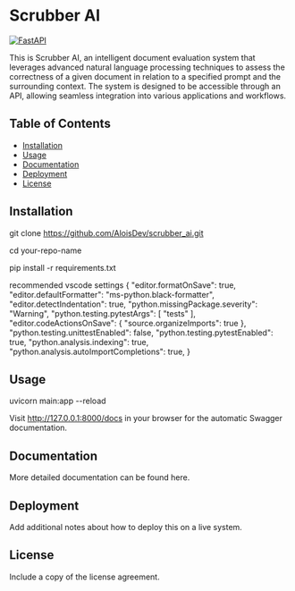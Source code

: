 # Scrubber AI

[![FastAPI](https://fastapi.tiangolo.com/img/logo-margin/logo-teal.png)](https://fastapi.tiangolo.com/)

This is Scrubber AI, an intelligent document evaluation system that leverages advanced natural language processing techniques to assess the correctness of a given document in relation to a specified prompt and the surrounding context. The system is designed to be accessible through an API, allowing seamless integration into various applications and workflows.


## Table of Contents

- [Installation](#installation)
- [Usage](#usage)
- [Documentation](#documentation)
- [Deployment](#deployment)
- [License](#license)


## Installation

git clone https://github.com/AloisDev/scrubber_ai.git

cd your-repo-name

pip install -r requirements.txt

recommended vscode settings
{
    "editor.formatOnSave": true,
    "editor.defaultFormatter": "ms-python.black-formatter",
    "editor.detectIndentation": true,
    "python.missingPackage.severity": "Warning",
    "python.testing.pytestArgs": [
        "tests"
    ],
    "editor.codeActionsOnSave": {
        "source.organizeImports": true
    },
    "python.testing.unittestEnabled": false,
    "python.testing.pytestEnabled": true,
    "python.analysis.indexing": true,
    "python.analysis.autoImportCompletions": true,
}

## Usage
uvicorn main:app --reload

Visit http://127.0.0.1:8000/docs in your browser for the automatic Swagger documentation.

## Documentation
More detailed documentation can be found here.

## Deployment
Add additional notes about how to deploy this on a live system.

## License
Include a copy of the license agreement.

